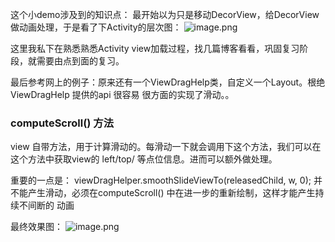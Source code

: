 
这个小demo涉及到的知识点：
最开始以为只是移动DecorView，给DecorView做动画处理，于是看了下Activity的层次图：
![image.png](https://upload-images.jianshu.io/upload_images/2837456-d2b4b696afc63f42.png?imageMogr2/auto-orient/strip%7CimageView2/2/w/1240)

这里我私下在熟悉熟悉Activity view加载过程，找几篇博客看看，巩固复习阶段，就需要由点到面的复习。


最后参考网上的例子：原来还有一个ViewDragHelp类，自定义一个Layout。根绝ViewDragHelp 提供的api 很容易 很方面的实现了滑动。。
### computeScroll() 方法
view 自带方法，用于计算滑动的。每滑动一下就会调用下这个方法，我们可以在这个方法中获取view的 left/top/ 等点位信息。进而可以额外做处理。

重要的一点是：  viewDragHelper.smoothSlideViewTo(releasedChild, w, 0); 并不能产生滑动，必须在computeScroll() 中在进一步的重新绘制，这样才能产生持续不间断的 动画

最终效果图：
![image.png](https://upload-images.jianshu.io/upload_images/2837456-b2037b4bb9e2fca2.png?imageMogr2/auto-orient/strip%7CimageView2/2/w/1240)
